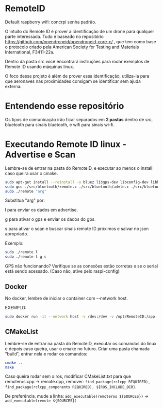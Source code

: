 # RemoteID

Default raspberry wifi: concrpi
senha padrão.

O intuito do Remote ID é prover a identificação de um drone para qualquer parte interessada.
Tudo é baseado no repositório https://github.com/opendroneid/opendroneid-core-c/ , que tem como base o protocolo criado pela American Society for Testing and Materials International, F3411-22a.

Dentro da pasta src você encontrará instruções para rodar exemplos de Remote ID usando máquinas linux.

O foco desse projeto é além de prover essa identificação, utiliza-la para que aeronaves nas proximidades consigam se identificar sem ajuda externa.

# Entendendo esse repositório

Os tipos de comunicação irão ficar separados em **2 pastas** dentro de *src*, bluetooth para sinais bluetooth, e wifi para sinais wi-fi.

# Executando Remote ID linux - Advertise e Scan

Lembre-se de entrar na pasta do RemoteID, e executar ao menos o install caso queira usar o cmake.

```bash
sudo apt-get install --reinstall -y bluez libgps-dev libconfig-dev libbluetooth-dev gpsd
sudo gcc ./src/bluetooth/remote.c ./src/bluetooth/advle.c ./src/bluetooth/scan.c $(pkg-config --libs --cflags bluez libgps libconfig) -lm -pthread -o remote
sudo ./remote "arg"
```

Substitua "arg" por:

l para enviar os dados em advertise.

g para ativar o gps e enviar os dados do gps.

s para ativar o scan e buscar sinais remote ID próximos e salvar no json apropriado.

Exemplo: 

```bash
sudo ./remote l
sudo ./remote l g s
```

GPS não funcionando? Verifique se as conexões estão corretas e se o serial está sendo acessado. (Caso não, ative pelo raspi-config)

## Docker

No docker, lembre de iniciar o container com --network host.

EXEMPLO: 

```bash 
sudo docker run -it --network host -v /dev:/dev -v /opt/RemoteID:/app -p 8000-8050:8000-8050 sua/imagem:docker
```

## CMakeList

Lembre-se de entrar na pasta do RemoteID, executar os comandos do linux e depois caso queira, usar o cmake no futuro.
Criar uma pasta chamada "build", entrar nela e rodar os comandos:

```bash
cmake ..
make
```
Caso queira rodar sem o ros, modificar CMakeList.txt para que remoteros.cpp -> remote.cpp, remover: ```find_package(rclcpp REQUIRED), find_package(rclcpp_components REQUIRED), ${ROS_INCLUDE_DIR}```.

De preferência, mude a linha: ```add_executable(remoteros ${SOURCES})``` -> ```add_executable(remote ${SOURCES})```
